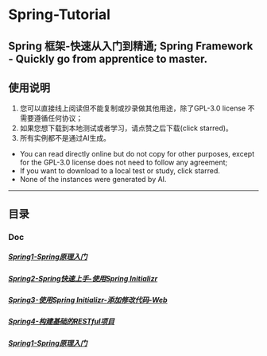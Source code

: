 # Spring-Tutorial

## Spring 框架-快速从入门到精通; Spring Framework - Quickly go from apprentice to master.

## 使用说明

1. 您可以直接线上阅读但不能复制或抄录做其他用途，除了GPL-3.0 license 不需要遵循任何协议；
2. 如果您想下载到本地测试或者学习，请点赞之后下载(click starred)。
3. 所有实例都不是通过AI生成。

* You can read directly online but do not copy for other purposes, except for the GPL-3.0 license does not need to follow any agreement;
* If you want to download to a local test or study, click starred.
* None of the instances were generated by AI.

---

## 目录

### Doc

##### [Spring1-Spring原理入门](doc/Spring1-Spring原理入门.md)

##### [Spring2-Spring快速上手-使用Spring Initializr](doc/Spring2-Spring快速上手-使用Spring%20Initializr.md)

##### [Spring3-使用Spring Initializr-添加修改代码-Web](doc/Spring3-使用Spring%20Initializr-添加修改代码-Web.md)

##### [Spring4-构建基础的RESTful项目](doc/Spring4-构建基础的RESTful项目.md)

##### [Spring1-Spring原理入门](doc/Spring1-Spring原理入门.md)
